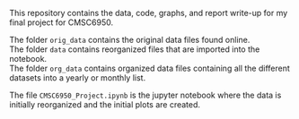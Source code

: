 This repository contains the data, code, graphs, and report write-up for my final project for CMSC6950.

The folder `orig_data` contains the original data files found online.\
The folder `data` contains reorganized files that are imported into the notebook.\
The folder `org_data` contains organized data files containing all the different datasets into a yearly or monthly list.

The file `CMSC6950_Project.ipynb` is the jupyter notebook where the data is initially reorganized and the initial plots are created.
